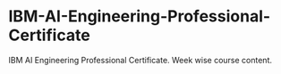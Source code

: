 # IBM-AI-Engineering-Professional-Certificate
IBM AI Engineering Professional Certificate. Week wise course content.
